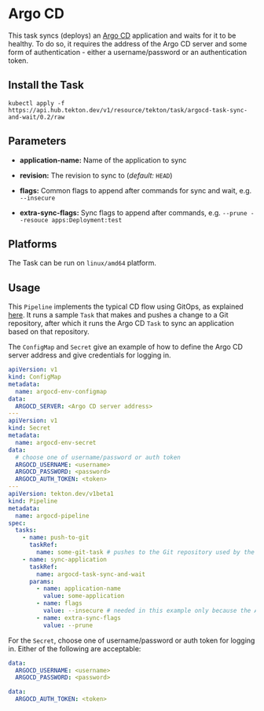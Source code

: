# Argo CD

This task syncs (deploys) an [Argo CD](https://argoproj.github.io/argo-cd/) application and waits for it to be healthy. To do so, it requires the address of the Argo CD server and some form of authentication - either a username/password or an authentication token.

## Install the Task

```
kubectl apply -f https://api.hub.tekton.dev/v1/resource/tekton/task/argocd-task-sync-and-wait/0.2/raw
```

## Parameters

* **application-name:** Name of the application to sync

* **revision:** The revision to sync to (_default:_ `HEAD`)

* **flags:** Common flags to append after commands for sync and wait, e.g. `--insecure`

* **extra-sync-flags:** Sync flags to append after commands, e.g. `--prune --resouce apps:Deployment:test`

## Platforms

The Task can be run on `linux/amd64` platform.

## Usage

This `Pipeline` implements the typical CD flow using GitOps, as explained [here](https://argoproj.github.io/argo-cd/user-guide/ci_automation/). It runs a sample `Task` that makes and pushes a change to a Git repository, after which it runs the Argo CD `Task` to sync an application based on that repository.

The `ConfigMap` and `Secret` give an example of how to define the Argo CD server address and give credentials for logging in.

```YAML
apiVersion: v1
kind: ConfigMap
metadata:
  name: argocd-env-configmap
data:
  ARGOCD_SERVER: <Argo CD server address>
---
apiVersion: v1
kind: Secret
metadata:
  name: argocd-env-secret
data:
  # choose one of username/password or auth token
  ARGOCD_USERNAME: <username>
  ARGOCD_PASSWORD: <password>
  ARGOCD_AUTH_TOKEN: <token>
---
apiVersion: tekton.dev/v1beta1
kind: Pipeline
metadata:
  name: argocd-pipeline
spec:
  tasks:
    - name: push-to-git
      taskRef:
        name: some-git-task # pushes to the Git repository used by the application in the next task
    - name: sync-application
      taskRef:
        name: argocd-task-sync-and-wait
      params:
        - name: application-name
          value: some-application
        - name: flags
          value: --insecure # needed in this example only because the Argo CD server is locally hosted
        - name: extra-sync-flags
          value: --prune
```

For the `Secret`, choose one of username/password or auth token for logging in. Either of the following are acceptable:

```YAML
data:
  ARGOCD_USERNAME: <username>
  ARGOCD_PASSWORD: <password>
```

```YAML
data:
  ARGOCD_AUTH_TOKEN: <token>
```
